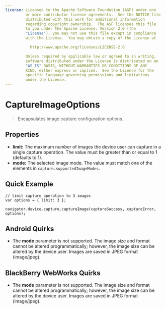 ```yaml
---
license: Licensed to the Apache Software Foundation (ASF) under one
         or more contributor license agreements.  See the NOTICE file
         distributed with this work for additional information
         regarding copyright ownership.  The ASF licenses this file
         to you under the Apache License, Version 2.0 (the
         "License"); you may not use this file except in compliance
         with the License.  You may obtain a copy of the License at

           http://www.apache.org/licenses/LICENSE-2.0

         Unless required by applicable law or agreed to in writing,
         software distributed under the License is distributed on an
         "AS IS" BASIS, WITHOUT WARRANTIES OR CONDITIONS OF ANY
         KIND, either express or implied.  See the License for the
         specific language governing permissions and limitations
         under the License.
---
```


CaptureImageOptions
===================

> Encapsulates image capture configuration options.

Properties
----------

- __limit:__ The maximum number of images the device user can capture in a single capture operation.  The value must be greater than or equal to 1 (defaults to 1).
- __mode:__ The selected image mode.  The value must match one of the elements in `capture.supportedImageModes`.

Quick Example
-------------

    // limit capture operation to 3 images
    var options = { limit: 3 };

    navigator.device.capture.captureImage(captureSuccess, captureError, options);

Android Quirks
--------------

- The __mode__ parameter is not supported.  The image size and format cannot be altered programmatically; however, the image size can be altered by the device user.  Images are saved in JPEG format (image/jpeg).

BlackBerry WebWorks Quirks
--------------------------

- The __mode__ parameter is not supported.  The image size and format cannot be altered programmatically; however, the image size can be altered by the device user.  Images are saved in JPEG format (image/jpeg).
